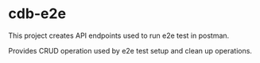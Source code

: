 # cdb-e2e
This project creates API endpoints used to run e2e test in postman.

Provides CRUD operation used by e2e test setup and clean up operations. 